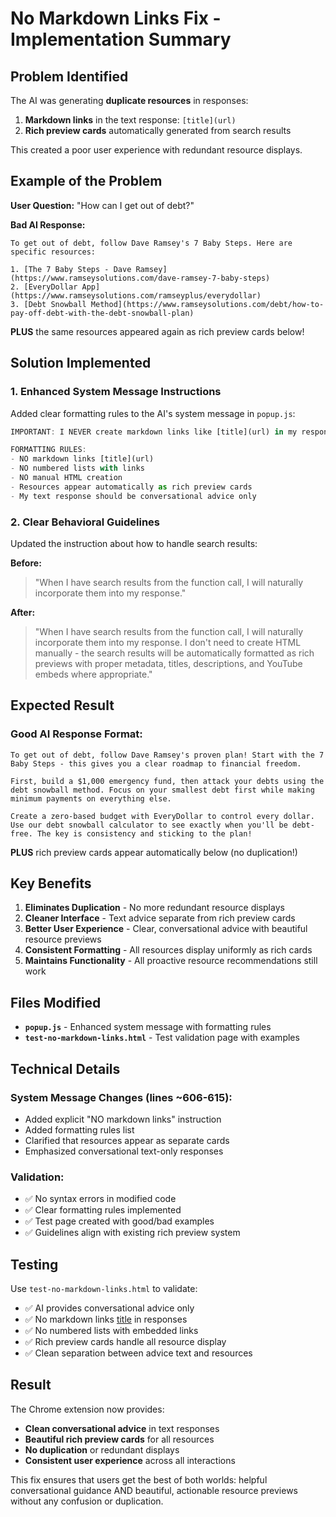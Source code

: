 # No Markdown Links Fix - Implementation Summary

## Problem Identified

The AI was generating **duplicate resources** in responses:
1. **Markdown links** in the text response: `[title](url)`
2. **Rich preview cards** automatically generated from search results

This created a poor user experience with redundant resource displays.

## Example of the Problem

**User Question:** "How can I get out of debt?"

**Bad AI Response:**
```
To get out of debt, follow Dave Ramsey's 7 Baby Steps. Here are specific resources:

1. [The 7 Baby Steps - Dave Ramsey](https://www.ramseysolutions.com/dave-ramsey-7-baby-steps)
2. [EveryDollar App](https://www.ramseysolutions.com/ramseyplus/everydollar)
3. [Debt Snowball Method](https://www.ramseysolutions.com/debt/how-to-pay-off-debt-with-the-debt-snowball-plan)
```

**PLUS** the same resources appeared again as rich preview cards below!

## Solution Implemented

### 1. Enhanced System Message Instructions

Added clear formatting rules to the AI's system message in `popup.js`:

```javascript
IMPORTANT: I NEVER create markdown links like [title](url) in my responses. The search results will automatically appear as rich preview cards below my text response. I only provide conversational text advice - the resources appear separately as formatted cards.

FORMATTING RULES:
- NO markdown links [title](url) 
- NO numbered lists with links
- NO manual HTML creation
- Resources appear automatically as rich preview cards
- My text response should be conversational advice only
```

### 2. Clear Behavioral Guidelines

Updated the instruction about how to handle search results:

**Before:**
> "When I have search results from the function call, I will naturally incorporate them into my response."

**After:**
> "When I have search results from the function call, I will naturally incorporate them into my response. I don't need to create HTML manually - the search results will be automatically formatted as rich previews with proper metadata, titles, descriptions, and YouTube embeds where appropriate."

## Expected Result

### Good AI Response Format:
```
To get out of debt, follow Dave Ramsey's proven plan! Start with the 7 Baby Steps - this gives you a clear roadmap to financial freedom. 

First, build a $1,000 emergency fund, then attack your debts using the debt snowball method. Focus on your smallest debt first while making minimum payments on everything else. 

Create a zero-based budget with EveryDollar to control every dollar. Use our debt snowball calculator to see exactly when you'll be debt-free. The key is consistency and sticking to the plan!
```

**PLUS** rich preview cards appear automatically below (no duplication!)

## Key Benefits

1. **Eliminates Duplication** - No more redundant resource displays
2. **Cleaner Interface** - Text advice separate from rich preview cards  
3. **Better User Experience** - Clear, conversational advice with beautiful resource previews
4. **Consistent Formatting** - All resources display uniformly as rich cards
5. **Maintains Functionality** - All proactive resource recommendations still work

## Files Modified

- **`popup.js`** - Enhanced system message with formatting rules
- **`test-no-markdown-links.html`** - Test validation page with examples

## Technical Details

### System Message Changes (lines ~606-615):
- Added explicit "NO markdown links" instruction
- Added formatting rules list
- Clarified that resources appear as separate cards
- Emphasized conversational text-only responses

### Validation:
- ✅ No syntax errors in modified code
- ✅ Clear formatting rules implemented
- ✅ Test page created with good/bad examples
- ✅ Guidelines align with existing rich preview system

## Testing

Use `test-no-markdown-links.html` to validate:
- ✅ AI provides conversational advice only
- ✅ No markdown links [title](url) in responses  
- ✅ No numbered lists with embedded links
- ✅ Rich preview cards handle all resource display
- ✅ Clean separation between advice text and resources

## Result

The Chrome extension now provides:
- **Clean conversational advice** in text responses
- **Beautiful rich preview cards** for all resources
- **No duplication** or redundant displays
- **Consistent user experience** across all interactions

This fix ensures that users get the best of both worlds: helpful conversational guidance AND beautiful, actionable resource previews without any confusion or duplication.
